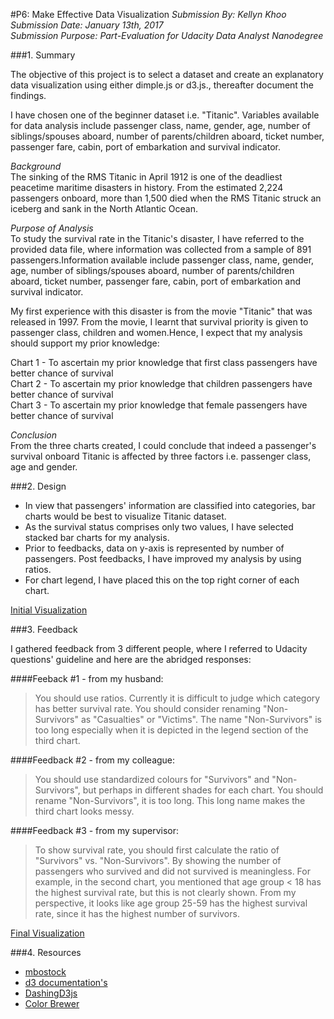 #P6: Make Effective Data Visualization
*Submission By: Kellyn Khoo*  
*Submission Date: January 13th, 2017*  
*Submission Purpose: Part-Evaluation for Udacity Data Analyst Nanodegree*  

###1. Summary 

The objective of this project is to select a dataset and create an explanatory data visualization using either dimple.js or d3.js., thereafter document the findings.  

I have chosen one of the beginner dataset i.e. "Titanic". Variables available for data analysis include passenger class, name, gender, age, number of siblings/spouses aboard, number of parents/children aboard, ticket number, passenger fare, cabin, port of embarkation and survival indicator.  

*Background*  
The sinking of the RMS Titanic in April 1912 is one of the deadliest peacetime maritime disasters in history. From the estimated 2,224 passengers onboard, more than 1,500 died when the RMS Titanic struck an iceberg and sank in the North Atlantic Ocean.  

*Purpose of Analysis*  
To study the survival rate in the Titanic's disaster, I have referred to the provided data file, where information was collected from a sample of 891 passengers.Information available include passenger class, name, gender, age, number of siblings/spouses aboard, number of parents/children aboard, ticket number, passenger fare, cabin, port of embarkation and survival indicator.  

My first experience with this disaster is from the movie "Titanic" that was released in 1997. From the movie, I learnt that survival priority is given to passenger class, children and women.Hence, I expect that my analysis should support my prior knowledge:  

Chart 1 - To ascertain my prior knowledge that first class passengers have better chance of survival  
Chart 2 - To ascertain my prior knowledge that children passengers have better chance of survival  
Chart 3 - To ascertain my prior knowledge that female passengers have better chance of survival  

*Conclusion*  
From the three charts created, I could conclude that indeed a passenger's survival onboard Titanic is affected by three factors i.e. passenger class, age and gender.

###2. Design  

* In view that passengers' information are classified into categories, bar charts would be best to visualize Titanic dataset.  
* As the survival status comprises only two values, I have selected stacked bar charts for my analysis.
* Prior to feedbacks, data on y-axis is represented by number of passengers. Post feedbacks, I have improved my analysis by using ratios.
* For chart legend, I have placed this on the top right corner of each chart.  

[Initial Visualization](https://bl.ocks.org/kellynkts/raw/5b6a8852c02947eb71efe895a258bee3/)

###3. Feedback  

I gathered feedback from 3 different people, where I referred to Udacity questions' guideline and here are the abridged responses:

####Feeback #1 - from my husband:  
> You should use ratios. Currently it is difficult to judge which category has better survival rate. You should consider renaming "Non-Survivors" as "Casualties" or "Victims". The name "Non-Survivors" is too long especially when it is depicted in the legend section of the third chart.  

####Feedback #2 - from my colleague: 
> You should use standardized colours for "Survivors" and "Non-Survivors", but perhaps in different shades for each chart. You should rename "Non-Survivors", it is too long. This long name makes the third chart looks messy.  

####Feedback #3 - from my supervisor:
> To show survival rate, you should first calculate the ratio of "Survivors" vs. "Non-Survivors". By showing the number of passengers who survived and did not survived is meaningless. For example, in the second chart, you mentioned that age group < 18 has the highest survival rate, but this is not clearly shown. From my perspective, it looks like age group 25-59 has the highest survival rate, since it has the highest number of survivors.  

[Final Visualization](https://bl.ocks.org/kellynkts/raw/5307b61df70a7e75780cc2f58707caa8/)

###4. Resources  

* [mbostock](https://bl.ocks.org/mbostock)
* [d3 documentation's](https://github.com/d3/d3/blob/master/API.md)
* [DashingD3js](https://www.dashingd3js.com/table-of-contents)
* [Color Brewer](http://colorbrewer2.org/#type=sequential&scheme=BuGn&n=3)

  

